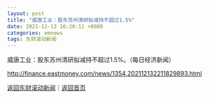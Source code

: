 ```yaml
---
layout: post
title: "威唐工业：股东苏州清研拟减持不超过1.5%"
date: 2021-12-13 16:20:11 +0800
categories: emnews
tags: 东财滚动新闻
---
```


威唐工业：股东苏州清研拟减持不超过1.5%。（每日经济新闻）

<http://finance.eastmoney.com/news/1354,202112132211829893.html>

[返回东财滚动新闻](//finews.withounder.com/emnews/)｜[返回首页](//finews.withounder.com/)